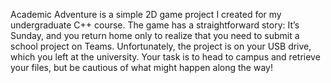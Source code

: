 Academic Adventure is a simple 2D game project I created for my undergraduate C++ course. 
The game has a straightforward story: It’s Sunday, and you return home only to realize that you need to submit a school project on Teams. 
Unfortunately, the project is on your USB drive, which you left at the university. Your task is to head to campus and retrieve your files, but be cautious of what might happen along the way!
